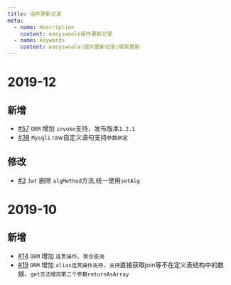 ```yaml
---
title: 组件更新记录
meta:
  - name: description
    content: easyswoole组件更新记录
  - name: keywords
    content: easyswoole|组件更新记录|框架更新
---
```


# 2019-12

## 新增

- [#57](https://github.com/easy-swoole/orm/pull/57) `ORM` 增加 `invoke`支持，发布版本`1.2.1`
- [#38](https://github.com/easy-swoole/mysqli/pull/38) `Mysqli` raw自定义语句支持`参数绑定`

## 修改
- [#3](https://github.com/easy-swoole/jwt/pull/3) `Jwt` 删除 `algMethod`方法,统一使用`setAlg`

# 2019-10

## 新增
- [#14](https://github.com/easy-swoole/orm/pull/14) `ORM` 增加 `连贯操作`、`聚合查询`
- [#19](https://github.com/easy-swoole/orm/pull/19) `ORM` 增加 `alias连贯操作支持`、`支持`直接获取join等不在定义表结构中的数据、`get方法增加第二个参数returnAsArray`
